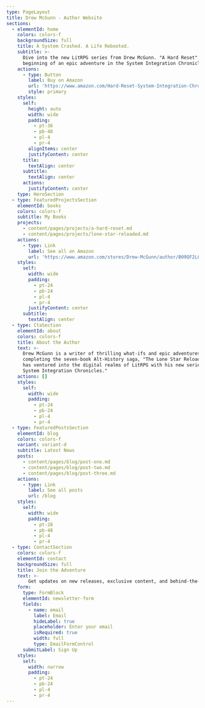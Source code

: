 ```yaml
---
type: PageLayout
title: Drew McGunn - Author Website
sections:
  - elementId: home
    colors: colors-f
    backgroundSize: full
    title: A System Crashed. A Life Rebooted.
    subtitle: >-
      Dive into the new LitRPG series from Drew McGunn. "A Hard Reset" is the
      beginning of an epic adventure in the System Integration Chronicles.
    actions:
      - type: Button
        label: Buy on Amazon
        url: 'https://www.amazon.com/Hard-Reset-System-Integration-Chronicles-ebook/dp/B0FDYNSJ5W'
        style: primary
    styles:
      self:
        height: auto
        width: wide
        padding:
          - pt-36
          - pb-48
          - pl-4
          - pr-4
        alignItems: center
        justifyContent: center
      title:
        textAlign: center
      subtitle:
        textAlign: center
      actions:
        justifyContent: center
    type: HeroSection
  - type: FeaturedProjectsSection
    elementId: books
    colors: colors-f
    subtitle: My Books
    projects:
      - content/pages/projects/a-hard-reset.md
      - content/pages/projects/lone-star-reloaded.md
    actions:
      - type: Link
        label: See all on Amazon
        url: 'https://www.amazon.com/stores/Drew-McGunn/author/B09QF2LCY3'
    styles:
      self:
        width: wide
        padding:
          - pt-24
          - pb-24
          - pl-4
          - pr-4
        justifyContent: center
      subtitle:
        textAlign: center
  - type: CtaSection
    elementId: about
    colors: colors-f
    title: About the Author
    text: >-
      Drew McGunn is a writer of thrilling what-ifs and epic adventures. After
      completing the seven-book Alt-History saga, "The Lone Star Reloaded," he
      has ventured into the digital realms of LitRPG with his new series, "The
      System Integration Chronicles."
    actions: []
    styles:
      self:
        width: wide
        padding:
          - pt-24
          - pb-24
          - pl-4
          - pr-4
  - type: FeaturedPostsSection
    elementId: blog
    colors: colors-f
    variant: variant-d
    subtitle: Latest News
    posts:
      - content/pages/blog/post-one.md
      - content/pages/blog/post-two.md
      - content/pages/blog/post-three.md
    actions:
      - type: Link
        label: See all posts
        url: /blog
    styles:
      self:
        width: wide
        padding:
          - pt-28
          - pb-48
          - pl-4
          - pr-4
  - type: ContactSection
    colors: colors-f
    elementId: contact
    backgroundSize: full
    title: Join the Adventure
    text: >-
        Get updates on new releases, exclusive content, and behind-the-scenes news. No spam, ever.
    form:
      type: FormBlock
      elementId: newsletter-form
      fields:
        - name: email
          label: Email
          hideLabel: true
          placeholder: Enter your email
          isRequired: true
          width: full
          type: EmailFormControl
      submitLabel: Sign Up
    styles:
      self:
        width: narrow
        padding:
          - pt-24
          - pb-24
          - pl-4
          - pr-4
---
```

